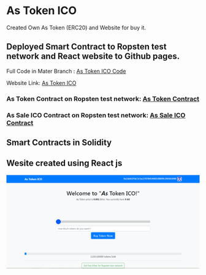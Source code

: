# As Token ICO
Created Own As Token (ERC20) and Website for buy it.

## Deployed Smart Contract to **Ropsten test network** and React website to Github pages.

Full Code in Mater Branch : [As Token ICO Code](https://github.com/abhithory/AsToken_Ico/tree/master "As Token ICO Code")


Website Link: [As Token ICO](https://abhithory.github.io/AsToken_Ico/ "As Token ICO")

### As Token Contract on Ropsten test network: [As Token Contract](https://ropsten.etherscan.io/address/0xC330ff0b9a67AB722aC531E0682A104aDd925Db5 "As Token Contract")

### As Sale ICO Contract on Ropsten test network: [As Sale ICO Contract](https://ropsten.etherscan.io/address/0xe4C2c6d1fb4dF40391f61941C2B42be562a9A19f "As Sale ICO Contract")


## Smart Contracts in Solidity
## Wesite created using React js

![imagename](https://github.com/abhithory/AsToken_Ico/blob/gh-pages/img/AsToken.PNG?raw=true)
